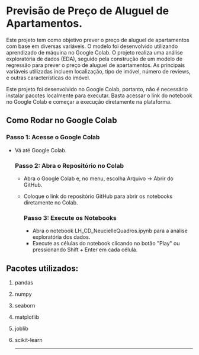 # Previsão de Preço de Aluguel de Apartamentos.

Este projeto tem como objetivo prever o preço de aluguel de apartamentos com base em diversas variáveis. O modelo foi desenvolvido utilizando aprendizado de máquina no Google Colab.
O projeto realiza uma análise exploratória de dados (EDA), seguido pela construção de um modelo de regressão para prever o preço de aluguel de apartamentos. As principais variáveis utilizadas incluem localização, tipo de imóvel, número de reviews, e outras características do imóvel.


Este projeto foi desenvolvido no Google Colab, portanto, não é necessário instalar pacotes localmente para executar. Basta acessar o link do notebook no Google Colab e começar a execução diretamente na plataforma.

## Como Rodar no Google Colab

### Passo 1: Acesse o Google Colab
* Vá até Google Colab.

  ### Passo 2: Abra o Repositório no Colab
  * Abra o Google Colab e, no menu, escolha Arquivo → Abrir do GitHub.
  * Coloque o link do repositório GitHub para abrir os notebooks diretamente no Colab.
 
    ### Passo 3: Execute os Notebooks
    * Abra o notebook LH_CD_NeucielleQuadros.ipynb para a análise exploratória dos dados.
    * Execute as células do notebook clicando no botão "Play" ou pressionando Shift + Enter em cada célula.
   
## Pacotes utilizados:
1. pandas
2. numpy
3. seaborn
4. matplotlib
5. joblib
6. scikit-learn




      _______________________________________________________________________________

      



